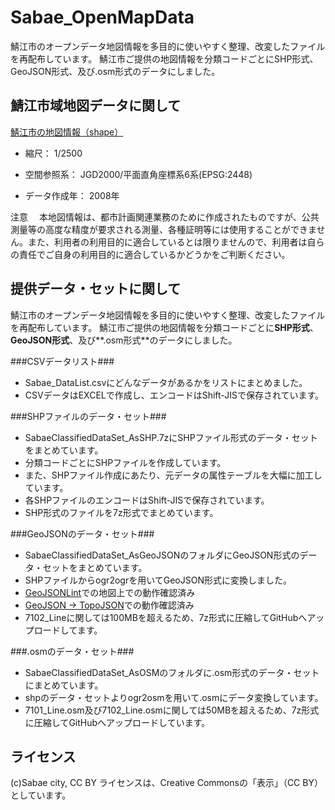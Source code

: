 Sabae_OpenMapData
=================

鯖江市のオープンデータ地図情報を多目的に使いやすく整理、改変したファイルを再配布しています。
鯖江市ご提供の地図情報を分類コードごとにSHP形式、GeoJSON形式、及び.osm形式のデータにしました。


鯖江市域地図データに関して
--------------------------
[鯖江市の地図情報（shape）](http://www.city.sabae.fukui.jp/pageview.html?id=13892)

* 縮尺： 1/2500

* 空間参照系： JGD2000/平面直角座標系6系(EPSG:2448)

* データ作成年： 2008年


注意
　本地図情報は、都市計画関連業務のために作成されたものですが、公共測量等の高度な精度が要求される測量、各種証明等には使用することができません。また、利用者の利用目的に適合しているとは限りませんので、利用者は自らの責任でご自身の利用目的に適合しているかどうかをご判断ください。


提供データ・セットに関して
---------------------------------------
  鯖江市のオープンデータ地図情報を多目的に使いやすく整理、改変したファイルを再配布しています。
  鯖江市ご提供の地図情報を分類コードごとに**SHP形式**、**GeoJSON形式**、及び**.osm形式**のデータにしました。

###CSVデータリスト###
* Sabae_DataList.csvにどんなデータがあるかをリストにまとめました。
* CSVデータはEXCELで作成し、エンコードはShift-JISで保存されています。

###SHPファイルのデータ・セット###
* SabaeClassifiedDataSet_AsSHP.7zにSHPファイル形式のデータ・セットをまとめています。
* 分類コードごとにSHPファイルを作成しています。
* また、SHPファイル作成にあたり、元データの属性テーブルを大幅に加工しています。
* 各SHPファイルのエンコードはShift-JISで保存されています。
* SHP形式のファイルを7z形式でまとめています。

###GeoJSONのデータ・セット###
* SabaeClassifiedDataSet_AsGeoJSONのフォルダにGeoJSON形式のデータ・セットをまとめています。
* SHPファイルからogr2ogrを用いてGeoJSON形式に変換しました。
* [GeoJSONLint](http://geojsonlint.com/)での地図上での動作確認済み
* [GeoJSON -> TopoJSON](http://jeffpaine.github.io/geojson-topojson/)での動作確認済み
* 7102_Lineに関しては100MBを超えるため、7z形式に圧縮してGitHubへアップロードしてます。

###.osmのデータ・セット###
* SabaeClassifiedDataSet_AsOSMのフォルダに.osm形式のデータ・セットにまとめています。
* shpのデータ・セットよりogr2osmを用いて.osmにデータ変換しています。
* 7101_Line.osm及び7102_Line.osmに関しては50MBを超えるため、7z形式に圧縮してGitHubへアップロードしています。

ライセンス
----------
(c)Sabae city, CC BY 
ライセンスは、Creative Commonsの「表示」（CC BY）としています。

